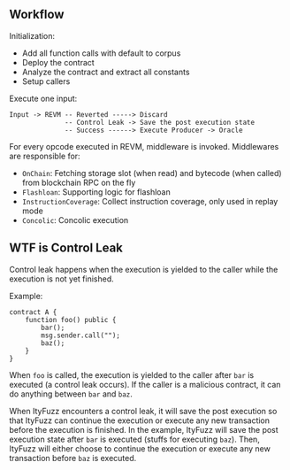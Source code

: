 ## Workflow

Initialization:
* Add all function calls with default to corpus
* Deploy the contract
* Analyze the contract and extract all constants
* Setup callers

Execute one input:
```
Input -> REVM -- Reverted -----> Discard
              -- Control Leak -> Save the post execution state
              -- Success ------> Execute Producer -> Oracle
```

For every opcode executed in REVM, middleware is invoked. 
Middlewares are responsible for:
* `OnChain`: Fetching storage slot (when read) and bytecode (when called) from blockchain RPC on the fly
* `Flashloan`: Supporting logic for flashloan
* `InstructionCoverage`: Collect instruction coverage, only used in replay mode
* `Concolic`: Concolic execution

## WTF is Control Leak

Control leak happens when the execution is yielded to the caller while the execution is not yet
finished. 

Example:
```
contract A {
    function foo() public {
        bar();
        msg.sender.call("");
        baz();
    }
}
```

When `foo` is called, the execution is yielded to the caller after `bar` is executed (a control leak 
occurs). If the caller is a malicious contract, it can do anything between `bar` and `baz`. 

When ItyFuzz encounters a control leak, it will save the post execution so that ItyFuzz can continue the execution
or execute any new transaction before the execution is finished.
In the example, ItyFuzz will save the post execution state after `bar` is executed (stuffs for executing `baz`). 
Then, ItyFuzz will either choose to continue the execution or execute any new transaction before `baz` is executed.
